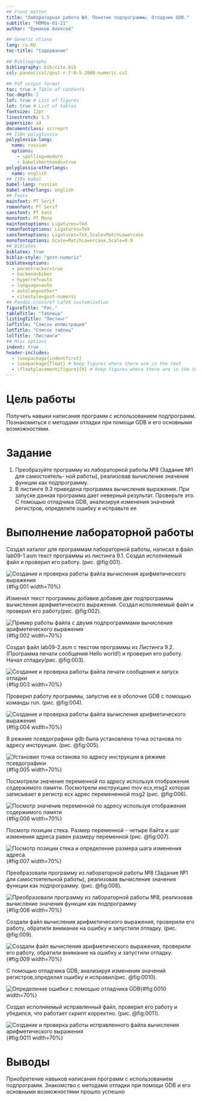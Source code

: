 ```yaml
---
## Front matter
title: "Лабораторная работа №9. Понятие подпрограммы. Отладчик GDB."
subtitle: "НПМбв-01-21"
author: "Ермаков Алексей"

## Generic otions
lang: ru-RU
toc-title: "Содержание"

## Bibliography
bibliography: bib/cite.bib
csl: pandoc/csl/gost-r-7-0-5-2008-numeric.csl

## Pdf output format
toc: true # Table of contents
toc-depth: 2
lof: true # List of figures
lot: true # List of tables
fontsize: 12pt
linestretch: 1.5
papersize: a4
documentclass: scrreprt
## I18n polyglossia
polyglossia-lang:
  name: russian
  options:
	- spelling=modern
	- babelshorthands=true
polyglossia-otherlangs:
  name: english
## I18n babel
babel-lang: russian
babel-otherlangs: english
## Fonts
mainfont: PT Serif
romanfont: PT Serif
sansfont: PT Sans
monofont: PT Mono
mainfontoptions: Ligatures=TeX
romanfontoptions: Ligatures=TeX
sansfontoptions: Ligatures=TeX,Scale=MatchLowercase
monofontoptions: Scale=MatchLowercase,Scale=0.9
## Biblatex
biblatex: true
biblio-style: "gost-numeric"
biblatexoptions:
  - parentracker=true
  - backend=biber
  - hyperref=auto
  - language=auto
  - autolang=other*
  - citestyle=gost-numeric
## Pandoc-crossref LaTeX customization
figureTitle: "Рис."
tableTitle: "Таблица"
listingTitle: "Листинг"
lofTitle: "Список иллюстраций"
lotTitle: "Список таблиц"
lolTitle: "Листинги"
## Misc options
indent: true
header-includes:
  - \usepackage{indentfirst}
  - \usepackage{float} # keep figures where there are in the text
  - \floatplacement{figure}{H} # keep figures where there are in the text
---
```


# Цель работы

Получить навыки написания программ с использованием подпрограмм. Познакомиться
с методами отладки при помощи GDB и его основными возможностями.

# Задание

1. Преобразуйте программу из лабораторной работы №8 (Задание №1 для самостоятель-
ной работы), реализовав вычисление значения функции  как подпрограмму.
2. В листинге 9.3 приведена программа вычисления выражения. При запуске
данная программа дает неверный результат. Проверьте это. С помощью отладчика GDB,
анализируя изменения значений регистров, определите ошибку и исправьте ее



# Выполнение лабораторной работы

Создал каталог для программам лабораторной работы, написал в файл lab09-1.asm текст программы из листинга 9.1. Создал исполняемый файл и проверил его работу. (рис. @fig:001).

![Создание и проверка работы файла вычисления арифметического выражения](image/9-1.png){#fig:001 width=70%}

Изменил текст программы добавив добавив две подпрограммы вычисления арифметического выражения. Создал исполняемый файл и проверил его работу(рис. @fig:002).

![Пример  работы файла с двумя подпрограммами вычисления арифметического выражения ](image/9-2.png){#fig:002 width=70%}

Создал файл lab09-2.asm с текстом программы из Листинга 9.2. (Программа печати сообщения Hello world!) и проверил его работу. Начал отладку(рис. @fig:003).

![Создание и проверка работы файла печати сообщения и запуск отладки](image/9-3.png){#fig:003 width=70%}

Проверил работу программы, запустив ее в оболочке GDB с помощью команды run. (рис. @fig:004).

![Создание и проверка работы файла вычисления арифметического выражения](image/9-4.png){#fig:004 width=70%}

В режиме псевдографики gdb была установлена точка останова по адресу инструкции. (рис. @fig:005).

![Установил точка останова по адресу инструкции в режиме псевдографики](image/9-5.png){#fig:005 width=70%}

Посмотрели значение переменной по адресу используя отображения содержимого памяти. Посмотрели инструкцию mov ecx,msg2 которая записывает в регистр ecx адрес перемененной msg2 (рис. @fig:006).

![Посмотр значение переменной по адресу используя отображения содержимого памяти](image/9-6.png){#fig:006 width=70%}

Посмотр позиции стека. Размер переменной - четыре байта и шаг изменения адреса равен размеру переменной (рис. @fig:007).

![Посмотр позиции стека и определение размера шага изменения адреса.](image/9-7.png){#fig:007 width=70%}

Преобразовали программу из лабораторной работы №8 (Задание №1 для самостоятельной работы), реализовав вычисление значения функции  как подпрограмму. (рис. @fig:008).

![Преобразовали программу из лабораторной работы №8, реализовав вычисление значения функции  как подпрограмму](image/9-8.png){#fig:008 width=70%}

Создали файл вычисления арифметического выражения, проверили его работу, обратили внимание на ошибку и запустили отладку. (рис. @fig:009).

![Создали файл вычисления арифметического выражения, проверили его работу, обратили внимание на ошибку и запустили отладку.](image/9-9.png){#fig:009 width=70%}

С помощью отладчика GDB, анализируя изменения значений регистров,определил ошибку и исправил(рис. @fig:0010).

![Определение ошибки с помощью отладчика GDB](image/9-10.png){#fig:0010 width=70%}

Создал исполняемый исправленный файл, проверил его работу и убедился, что работает скрипт корректно. (рис. @fig:0011).

![Создание и проверка работы исправленного файла вычисления арифметического выражения](image/9-11.png){#fig:0011 width=70%}



# Выводы

Приобретение навыков написания программ с использованием подпрограмм. Знакомство с методами отладки при помощи GDB и его основными возможностями прошло успешно


